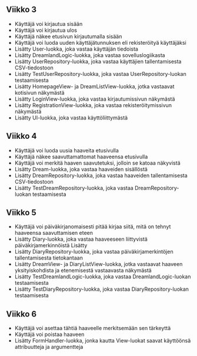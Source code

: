 ## Viikko 3
- Käyttäjä voi kirjautua sisään
- Käyttäjä voi kirjautua ulos
- Käyttäjä näkee etusivun kirjautumalla sisään
- Käyttäjä voi luoda uuden käyttäjätunnuksen eli rekisteröityä käyttäjäksi
- Lisätty User-luokka, joka vastaa käyttäjän tiedoista
- Lisätty DreamlandLogic-luokka, joka vastaa sovelluslogiikasta
- Lisätty UserRepository-luokka, joka vastaa käyttäjien tallentamisesta CSV-tiedostoon
- Lisätty TestUserRepository-luokka, joka vastaa UserRepository-luokan testaamisesta
- Lisätty HomepageView- ja DreamListView-luokka, jotka vastaavat kotisivun näkymästä
- Lisätty LoginView-luokka, joka vastaa kirjautumissivun näkymästä
- Lisätty RegistrationView-luokka, joka vastaa rekisteröitymissivun näkymästä
- Lisätty UI-luokka, joka vastaa käyttöliittymästä

## Viikko 4
- Käyttäjä voi luoda uusia haaveita etusivulla
- Käyttäjä näkee saavuttamattomat haaveensa etusivulla
- Käyttäjä voi merkitä haaven saavutetuksi, jolloin se katoaa näkyvistä
- Lisätty Dream-luokka, joka vastaa haaveiden sisällöstä
- Lisätty DreamRepository-luokka, joka vastaa haaveiden tallentamisesta CSV-tiedostoon
- Lisätty TestDreamRepository-luokka, joka vastaa DreamRepository-luokan testaamisesta

## Viikko 5
- Käyttäjä voi päiväkirjanomaisesti pitää kirjaa siitä, mitä on tehnyt haaveensa saavuttamisen eteen
- Lisätty Diary-luokka, joka vastaa haaveeseen liittyvistä päiväkirjamerkinnöistä
Lisätty 
- Lisätty DiaryRepository-luokka, joka vastaa päiväkirjamerkintöjen tallentamisesta tietokantaan
- Lisätty DreamView- ja DiaryListView-luokka, jotka vastaavat haaveen yksityiskohdista ja etenemisestä vastaavasta näkymästä
- Lisätty TestDreamlandLogic-luokka, joka vastaa DreamlandLogic-luokan testaamisesta
- Lisätty TestDiaryRepository-luokka, joka vastaa DiaryRepository-luokan testaamisesta

## Viikko 6
- Käyttäjä voi asettaa tähtiä haaveelle merkitsemään sen tärkeyttä
- Käyttäjä voi poistaa haaveen
- Lisätty FormHandler-luokka, jonka kautta View-luokat saavat käyttöönsä attribuutteja ja argumentteja
